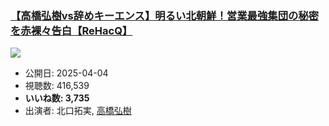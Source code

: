 ### [【高橋弘樹vs辞めキーエンス】明るい北朝鮮！営業最強集団の秘密を赤裸々告白【ReHacQ】](https://www.youtube.com/watch?v=uPd5a068jkM)
[![](https://img.youtube.com/vi/uPd5a068jkM/sddefault.jpg)](https://www.youtube.com/watch?v=uPd5a068jkM)
-   公開日: 2025-04-04
-   視聴数: 416,539
-   **いいね数: 3,735**
-   出演者: 北口拓実, [高橋弘樹](/rehacq_fan/people/高橋弘樹 "wikilink")
